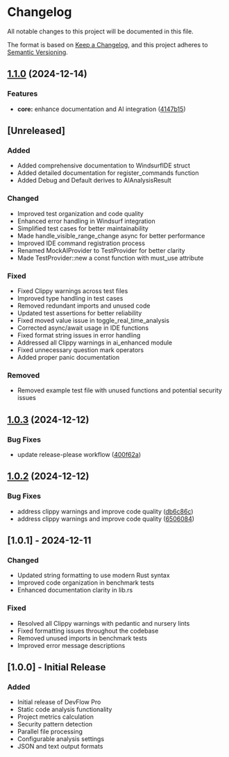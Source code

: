 # Changelog

All notable changes to this project will be documented in this file.

The format is based on [Keep a Changelog](https://keepachangelog.com/en/1.0.0/),
and this project adheres to [Semantic Versioning](https://semver.org/spec/v2.0.0.html).

## [1.1.0](https://github.com/QuantumMeta4/devflow-pro/compare/v1.0.3...v1.1.0) (2024-12-14)


### Features

* **core:** enhance documentation and AI integration ([4147b15](https://github.com/QuantumMeta4/devflow-pro/commit/4147b15f026c35aeb7e4923e7bbfd0c6268d2b2c))

## [Unreleased]

### Added
- Added comprehensive documentation to WindsurfIDE struct
- Added detailed documentation for register_commands function
- Added Debug and Default derives to AIAnalysisResult

### Changed
- Improved test organization and code quality
- Enhanced error handling in Windsurf integration
- Simplified test cases for better maintainability
- Made handle_visible_range_change async for better performance
- Improved IDE command registration process
- Renamed MockAIProvider to TestProvider for better clarity
- Made TestProvider::new a const function with must_use attribute

### Fixed
- Fixed Clippy warnings across test files
- Improved type handling in test cases
- Removed redundant imports and unused code
- Updated test assertions for better reliability
- Fixed moved value issue in toggle_real_time_analysis
- Corrected async/await usage in IDE functions
- Fixed format string issues in error handling
- Addressed all Clippy warnings in ai_enhanced module
- Fixed unnecessary question mark operators
- Added proper panic documentation

### Removed
- Removed example test file with unused functions and potential security issues

## [1.0.3](https://github.com/QuantumMeta4/devflow-pro/compare/v1.0.2...v1.0.3) (2024-12-12)

### Bug Fixes
* update release-please workflow ([400f62a](https://github.com/QuantumMeta4/devflow-pro/commit/400f62ab9868f9da2b97f72dac3180bccae8eb53))

## [1.0.2](https://github.com/QuantumMeta4/devflow-pro/compare/v1.0.1...v1.0.2) (2024-12-12)

### Bug Fixes
* address clippy warnings and improve code quality ([db6c86c](https://github.com/QuantumMeta4/devflow-pro/commit/db6c86c942363484996c2ec9e6f22d7336826447))
* address clippy warnings and improve code quality ([6506084](https://github.com/QuantumMeta4/devflow-pro/commit/6506084e4adb93c0d25eb89c020dfc5e8edf3946))

## [1.0.1] - 2024-12-11

### Changed
- Updated string formatting to use modern Rust syntax
- Improved code organization in benchmark tests
- Enhanced documentation clarity in lib.rs

### Fixed
- Resolved all Clippy warnings with pedantic and nursery lints
- Fixed formatting issues throughout the codebase
- Removed unused imports in benchmark tests
- Improved error message descriptions

## [1.0.0] - Initial Release

### Added
- Initial release of DevFlow Pro
- Static code analysis functionality
- Project metrics calculation
- Security pattern detection
- Parallel file processing
- Configurable analysis settings
- JSON and text output formats
